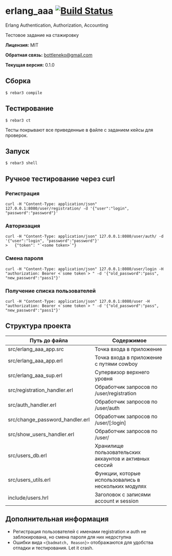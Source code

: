 # erlang_aaa [![Build Status](https://travis-ci.org/bottleneko/erlang_aaa.svg?branch=master)](https://travis-ci.org/bottleneko/erlang_aaa)

Erlang Authentication, Authorization, Accounting

Тестовое задание на стажировку

**Лицензия:** MIT

**Обратная связь:** bottleneko@gmail.com

**Текущая версия:** 0.1.0

## Сборка

    $ rebar3 compile


## Тестирование

    $ rebar3 ct

Тесты покрывают все приведенные в файле с заданием кейсы для проверок.

## Запуск

    $ rebar3 shell

## Ручное тестирование через curl

### Регистрация

    curl -H "Content-Type: application/json" 127.0.0.1:8080/user/registration/ -d '{"user":"login", "password":"password"}'

### Авторизация

    curl -H "Content-Type: application/json" 127.0.0.1:8080/user/auth/ -d '{"user":"login", "password":"password"}'
    >   {"token": "`<some token>`"}

### Смена пароля

    сurl -H "Content-Type: application/json" 127.0.0.1:8080/user/login -H "authorization: Bearer <`some token`> " -d '{"old_password":"pass", "new_password":"pass1"}'

### Получение списка пользователей

    сurl -H "Content-Type: application/json" 127.0.0.1:8080/user -H "authorization: Bearer <`some token`> " -d '{"old_password":"pass", "new_password":"pass1"}'

## Структура проекта

Путь до файла | Содержимое
------------ | -------------
src/erlang_aaa_app.src | Точка входа в приложение
src/erlang_aaa_app.erl | Точка входа в приложение с путями cowboy
src/erlang_aaa_sup.erl | Cупервизор верхнего уровня
src/registration_handler.erl | Обработчик запросов по /user/registration
src/auth_handler.erl | Обработчик запросов по /user/auth
src/change_password_handler.erl | Обработчик запросов по /user/[:login]
src/show_users_handler.erl | Обработчик запросов по /user/
src/users_db.erl | Хранилище пользовательских аккаунтов и активных сессий
src/users_utils.erl | Функции, которые использовались в нескольких модулях
include/users.hrl | Заголовок с записями account и session

## Дополнительная информация

* Регистрация пользователей с именами registration и auth не заблокирована, но смена пароля для них недоступна
* Ошибки вида `<{badmatch, Reason}>` отображаются для удобства отладки и тестирования. Let it crash.